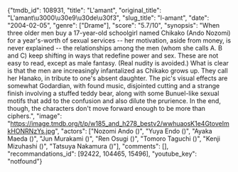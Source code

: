 {"tmdb_id": 108931, "title": "L'amant", "original_title": "L'amant\u3000\u30e9\u30de\u30f3", "slug_title": "l-amant", "date": "2004-02-05", "genre": ["Drame"], "score": "5.7/10", "synopsis": "When three older men buy a 17-year-old schoolgirl named Chikako (Ando Nozomi) for a year's-worth of sexual services -- her motivation, aside from money, is never explained -- the relationships among the men (whom she calls A. B and C) keep shifting in ways that redefine power and sex. These are not easy to read, except as male fantasy. (Real nudity is avoided.) What is clear is that the men are increasingly infantalized as Chikako grows up. They call her Hanako, in tribute to one's absent daughter. The pic's visual effects are somewhat Godardian, with found music, disjointed cutting and a strange finish involving a stuffed teddy bear, along with some Bunuel-like sexual motifs that add to the confusion and also dilute the prurience. In the end, though, the characters don't move forward enough to be more than ciphers.", "image": "https://image.tmdb.org/t/p/w185_and_h278_bestv2/wwhuaosK1e4GtoveImkHONRNzYs.jpg", "actors": ["Nozomi Ando ()", "Yuya Endo ()", "Ayaka Maeda ()", "Jun Murakami ()", "Ren Osugi ()", "Tomoro Taguchi ()", "Kenji Mizuhashi ()", "Tatsuya Nakamura ()"], "comments": [], "recommandations_id": [92422, 104465, 15496], "youtube_key": "notfound"}